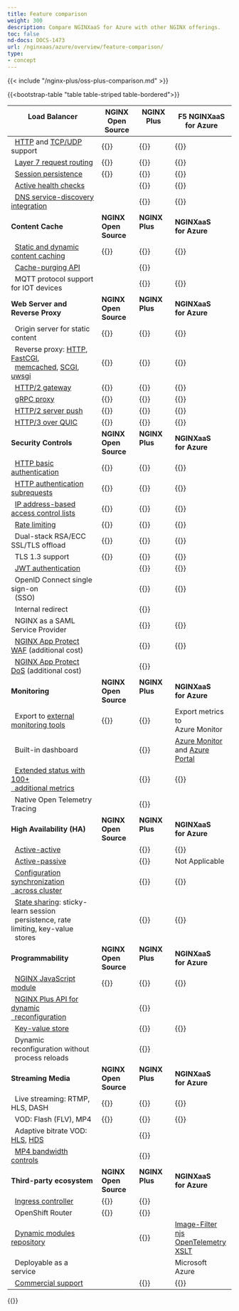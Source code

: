 ```yaml
---
title: Feature comparison
weight: 300
description: Compare NGINXaaS for Azure with other NGINX offerings.
toc: false
nd-docs: DOCS-1473
url: /nginxaas/azure/overview/feature-comparison/
type:
- concept
---
```


{{< include "/nginx-plus/oss-plus-comparison.md" >}}

{{<bootstrap-table "table table-striped table-bordered">}}

|**Load Balancer**<br>&nbsp;&nbsp;       |**NGINX Open<br>Source** |**NGINX Plus<br>&nbsp;** |**F5 NGINXaaS<br>for Azure**     |
|----------------------------------------|---------------------|---------------------|--------------------------|
|&nbsp;&nbsp;[HTTP](https://docs.nginx.com/nginx/admin-guide/load-balancer/http-load-balancer/) and [TCP/UDP](https://docs.nginx.com/nginx/admin-guide/load-balancer/tcp-udp-load-balancer/) support    |{{<check>}}          |{{<check>}}          |{{<check>}}               |
|&nbsp;&nbsp;[Layer 7 request routing](https://www.nginx.org/en/docs/http/ngx_http_core_module.html#location)     |{{<check>}}          |{{<check>}}          |{{<check>}}               |
|&nbsp;&nbsp;[Session persistence](https://docs.nginx.com/nginx/admin-guide/load-balancer/http-load-balancer/#enabling-session-persistence)         |{{<check>}}          |{{<check>}}          |{{<check>}}               |
|&nbsp;&nbsp;[Active health checks](https://docs.nginx.com/nginx/admin-guide/load-balancer/http-health-check/)        |                     |{{<check>}}          |{{<check>}}               |
|&nbsp;&nbsp;[DNS service-discovery integration](https://nginx.org/en/docs/http/ngx_http_upstream_module.html#service)   |             |{{<check>}}          |{{<check>}}               |
|**Content Cache**                       |**NGINX Open<br>Source** |**NGINX Plus<br>&nbsp;** |**NGINXaaS<br>for Azure**     |
|&nbsp;&nbsp;[Static and dynamic content caching](https://docs.nginx.com/nginx/admin-guide/content-cache/content-caching/)|{{<check>}}    |{{<check>}}          |{{<check>}}               |
|&nbsp;&nbsp;[Cache-purging API](https://docs.nginx.com/nginx/admin-guide/content-cache/content-caching/#purging-content-from-the-cache)           |                     |{{<check>}}          |                          |
|&nbsp;&nbsp;MQTT protocol support for IOT devices          |                     |{{<check>}}          |{{<check>}}             |
|**Web Server and Reverse Proxy**        |**NGINX Open<br>Source** |**NGINX Plus<br>&nbsp;** |**NGINXaaS<br>for Azure**     |
|&nbsp;&nbsp;Origin server for static content    |{{<check>}}  |{{<check>}}          |{{<check>}}                          |
|&nbsp;&nbsp;Reverse proxy: [HTTP](https://nginx.org/en/docs/http/ngx_http_proxy_module.html), [FastCGl](https://nginx.org/en/docs/http/ngx_http_fastcgi_module.html),<br>&nbsp;&nbsp;[memcached](https://nginx.org/en/docs/http/ngx_http_memcached_module.html), [SCGI](https://nginx.org/en/docs/http/ngx_http_scgi_module.html), [uwsgi](https://nginx.org/en/docs/http/ngx_http_uwsgi_module.html) |{{<check>}} | {{<check>}} |{{<check>}}   |
|&nbsp;&nbsp;[HTTP/2 gateway](https://www.nginx.org/en/docs/http/ngx_http_v2_module.html)             |{{<check>}}           |{{<check>}}         |{{<check>}}               |
|&nbsp;&nbsp;[gRPC proxy](https://nginx.org/en/docs/http/ngx_http_grpc_module.html)                  |{{<check>}}           |{{<check>}}         |{{<check>}}               |
|&nbsp;&nbsp;[HTTP/2 server push](https://nginx.org/en/docs/http/ngx_http_v2_module.html#http2_push)        |{{<check>}}           |{{<check>}}         |{{<check>}}               |
|&nbsp;&nbsp;[HTTP/3 over QUIC](https://nginx.org/en/docs/http/ngx_http_v3_module.html)            |{{<check>}}           |{{<check>}}         |{{<check>}}               |
|**Security Controls**                   |**NGINX Open<br>Source** |**NGINX Plus<br>&nbsp;** |**NGINXaaS<br>for Azure**     |
|&nbsp;&nbsp;[HTTP basic authentication](https://www.nginx.org/en/docs/http/ngx_http_auth_basic_module.html)   |{{<check>}}          |{{<check>}}          |{{<check>}}               |
|&nbsp;&nbsp;[HTTP authentication subrequests](https://nginx.org/en/docs/http/ngx_http_auth_request_module.html) |{{<check>}}      |{{<check>}}          |{{<check>}}               |
|&nbsp;&nbsp;[IP address-based access control lists](https://nginx.org/en/docs/http/ngx_http_access_module.html) |{{<check>}}|{{<check>}}          |{{<check>}}               |
|&nbsp;&nbsp;[Rate limiting](https://blog.nginx.org/blog/rate-limiting-nginx)               |{{<check>}}          |{{<check>}}          |{{<check>}}               |
|&nbsp;&nbsp;Dual-stack RSA/ECC SSL/TLS offload |{{<check>}}   |{{<check>}}          |{{<check>}}               |
|&nbsp;&nbsp;TLS 1.3 support             |{{<check>}}          |{{<check>}}          |{{<check>}}               |
|&nbsp;&nbsp;[JWT authentication](https://nginx.org/en/docs/http/ngx_http_auth_jwt_module.html)          |                     |{{<check>}}          |{{<check>}}               |
|&nbsp;&nbsp;OpenID Connect single sign-on<br>&nbsp;&nbsp;(SSO) |  |{{<check>}}      |{{<check>}}               |
|&nbsp;&nbsp;Internal redirect |             |{{<check>}}          |                          |
|&nbsp;&nbsp;NGINX as a SAML Service Provider |             |{{<check>}}          |{{<check>}}                  |
|&nbsp;&nbsp;[NGINX App Protect WAF](https://www.f5.com/products/nginx/nginx-app-protect) (additional cost) |             |{{<check>}}          |{{<check>}}          |
|&nbsp;&nbsp;[NGINX App Protect DoS](https://www.f5.com/products/nginx/nginx-app-protect) (additional cost) |             |{{<check>}}          |                          |
|**Monitoring**                          |**NGINX Open<br>Source** |**NGINX Plus<br>&nbsp;** |**NGINXaaS<br>for Azure**     |
|&nbsp;&nbsp;Export to [external monitoring tools](https://docs.nginx.com/nginx/admin-guide/monitoring/live-activity-monitoring/)  |{{<check>}} |{{<check>}}          |Export metrics to<br>Azure Monitor |
|&nbsp;&nbsp;Built-in dashboard          |                     |{{<check>}}          |[Azure Monitor](https://learn.microsoft.com/en-us/azure/azure-monitor/overview)<br> and [Azure Portal](https://azure.microsoft.com/en-us/get-started/azure-portal)       |
|&nbsp;&nbsp;[Extended status with 100+<br>&nbsp;&nbsp;additional metrics](https://docs.nginx.com/nginx/admin-guide/monitoring/live-activity-monitoring/) | |{{<check>}} |{{<check>}}            |
|&nbsp;&nbsp;Native Open Telemetry Tracing |             |{{<check>}}          |                          |
|**High Availability (HA)**              |**NGINX Open<br>Source** |**NGINX Plus<br>&nbsp;** |**NGINXaaS<br>for Azure**     |
|&nbsp;&nbsp;[Active-active](https://docs.nginx.com/nginx/admin-guide/high-availability/)               |                     |{{<check>}}          |{{<check>}}               |
|&nbsp;&nbsp;[Active-passive](https://docs.nginx.com/nginx/admin-guide/high-availability/)              |                     |{{<check>}}          | Not Applicable           |
|&nbsp;&nbsp;[Configuration synchronization<br>&nbsp;&nbsp;across cluster](https://docs.nginx.com/nginx/admin-guide/high-availability/configuration-sharing/) | |{{<check>}} |{{<check>}}            |
|&nbsp;&nbsp;[State sharing](https://docs.nginx.com/nginx/admin-guide/high-availability/zone_sync/): sticky-learn session<br>&nbsp;&nbsp;persistence, rate limiting, key-value<br>&nbsp;&nbsp;stores |          |{{<check>}}          |{{<check>}}         |
|**Programmability**                     |**NGINX Open<br>Source** |**NGINX Plus<br>&nbsp;** |**NGINXaaS<br>for Azure**     |
|&nbsp;&nbsp;[NGINX JavaScript module](https://www.f5.com/company/blog/nginx/harnessing-power-convenience-of-javascript-for-each-request-with-nginx-javascript-module)     |{{<check>}}          |{{<check>}}          |{{<check>}}               |
|&nbsp;&nbsp;[NGINX Plus API for dynamic<br>&nbsp;&nbsp;reconfiguration](https://docs.nginx.com/nginx/admin-guide/load-balancer/dynamic-configuration-api/) | |{{<check>}} |                         |
|&nbsp;&nbsp;[Key-value store](https://nginx.org/en/docs/http/ngx_http_keyval_module.html)             |                     |{{<check>}}          |{{<check>}}               |
|&nbsp;&nbsp;Dynamic reconfiguration without<br>&nbsp;&nbsp;process reloads | |{{<check>}} |                    |
|**Streaming Media**                     |**NGINX Open<br>Source** |**NGINX Plus<br>&nbsp;** |**NGINXaaS<br>for Azure**     |
|&nbsp;&nbsp;Live streaming: RTMP, HLS, DASH |{{<check>}}      |{{<check>}}          |{{<check>}}               |
|&nbsp;&nbsp;VOD: Flash (FLV), MP4       |{{<check>}}          |{{<check>}}          |{{<check>}}               |
|&nbsp;&nbsp;Adaptive bitrate VOD: [HLS](https://nginx.org/en/docs/http/ngx_http_hls_module.html), [HDS](https://nginx.org/en/docs/http/ngx_http_f4f_module.html)   |                 |{{<check>}}          |                          |
|&nbsp;&nbsp;[MP4 bandwidth controls](https://nginx.org/en/docs/http/ngx_http_mp4_module.html)      |                     |{{<check>}}          |                          |
|**Third-party ecosystem**               |**NGINX Open<br>Source** |**NGINX Plus<br>&nbsp;** |**NGINXaaS<br>for Azure**     |
|&nbsp;&nbsp;[Ingress controller](https://www.f5.com/products/nginx/nginx-ingress-controller)          |{{<check>}}          |{{<check>}}          |                          |
|&nbsp;&nbsp;OpenShift Router            |{{<check>}}          |{{<check>}}          |                          |
|&nbsp;&nbsp;[Dynamic modules repository](https://www.f5.com/go/product/nginx-modules)  |                     |{{<check>}}          |[Image-Filter](https://nginx.org/en/docs/http/ngx_http_image_filter_module.html)<br />[njs](https://nginx.org/en/docs/njs/)<br />[OpenTelemetry](https://nginx.org/en/docs/ngx_otel_module.html)<br />[XSLT](https://nginx.org/en/docs/http/ngx_http_xslt_module.html)       |
|&nbsp;&nbsp;Deployable as a service     |                     |                     |Microsoft Azure           |
|&nbsp;&nbsp;[Commercial support](https://my.f5.com/manage/s/article/K000140156/)          |                     |{{<check>}}          |{{<check>}}               |
{{</bootstrap-table>}}
